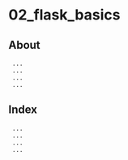 # 02_flask_basics

## About

     ...
     ...
     ...
     ...

## Index

     ...
     ...
     ...
     ...
